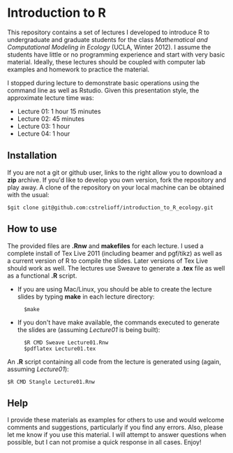 # Introduction to R #

This repository contains a set of lectures I developed to introduce R to
undergraduate and graduate students for the class *Mathematical and Computational
Modeling in Ecology* (UCLA, Winter 2012).  I assume the students have little or
no programming experience and start with very basic material.  Ideally, these
lectures should be coupled with computer lab examples and homework to practice
the material.

I stopped during lecture to demonstrate basic operations using the command line 
as well as Rstudio.  Given this presentation style, the approximate lecture 
time was:

+ Lecture 01: 1 hour 15 minutes
+ Lecture 02: 45 minutes
+ Lecture 03: 1 hour
+ Lecture 04: 1 hour

## Installation ##

If you are not a git or github user, links to the right allow you to
download a **zip** archive.  If you'd like to develop you own version, fork
the repository and play away.  A clone of the repository on your local machine
can be obtained with the usual:

    $git clone git@github.com:cstrelioff/introduction_to_R_ecology.git

## How to use ##

The provided files are **.Rnw** and **makefiles** for each lecture.  I used a
complete install of Tex Live 2011 (including beamer and pgf/tikz) as well as a
current version of R to compile the slides.  Later versions of Tex Live should
work as well. The lectures use Sweave to generate a  **.tex** file as well as a
functional **.R** script.

+ If you are using Mac/Linux, you should be able to create the lecture slides
  by typing **make** in each lecture directory:

        $make
 
* If you don't have make available, the commands executed to generate the 
slides are (assuming *Lecture01* is being built):

        $R CMD Sweave Lecture01.Rnw
        $pdflatex Lecture01.tex
  
An **.R** script containing all code from the lecture is generated using (again,
assuming *Lecture01*):

    $R CMD Stangle Lecture01.Rnw 

## Help ##

I provide these materials as examples for others to use and would welcome
comments and suggestions, particularly if you find any errors.  Also, please
let me know if you use this material.  I will attempt to answer questions when
possible, but I can not promise a quick response in all cases.  Enjoy!

